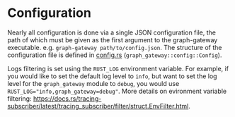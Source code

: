 # Configuration

Nearly all configuration is done via a single JSON configuration file, the path of which must be given as the first argument to the graph-gateway executable. e.g. `graph-gateway path/to/config.json`. The structure of the configuration file is defined in [config.rs](../src/config.rs) (`graph_gateway::config::Config`).

Logs filtering is set using the `RUST_LOG` environment variable. For example, if you would like to set the default log level to `info`, but want to set the log level for the `graph_gateway` module to `debug`, you would use `RUST_LOG="info,graph_gateway=debug"`. More details on evironment variable filtering: https://docs.rs/tracing-subscriber/latest/tracing_subscriber/filter/struct.EnvFilter.html.
